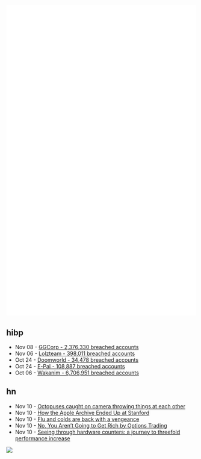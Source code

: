 ![Metrics](https://raw.githubusercontent.com/phixion/phixion/master/metrics.svg)

## hibp

<!--
for https://github.com/phixion/phixion/blob/main/.github/workflows/feeds.yml
-->
<!--START_SECTION:haveibeenpwnd-->
- Nov 08 - [GGCorp - 2,376,330 breached accounts](http://haveibeenpwned.com/PwnedWebsites#GGCorp)
- Nov 06 - [Lolzteam - 398,011 breached accounts](http://haveibeenpwned.com/PwnedWebsites#Lolzteam)
- Oct 24 - [Doomworld - 34,478 breached accounts](http://haveibeenpwned.com/PwnedWebsites#Doomworld)
- Oct 24 - [E-Pal - 108,887 breached accounts](http://haveibeenpwned.com/PwnedWebsites#EPal)
- Oct 06 - [Wakanim - 6,706,951 breached accounts](http://haveibeenpwned.com/PwnedWebsites#Wakanim)
<!--END_SECTION:haveibeenpwnd-->

## hn

<!--
for https://github.com/phixion/phixion/blob/main/.github/workflows/feeds.yml
-->
<!--START_SECTION:hn-->
- Nov 10 - [Octopuses caught on camera throwing things at each other](https://www.nature.com/articles/d41586-022-03592-w)
- Nov 10 - [How the Apple Archive Ended Up at Stanford](https://annamancini.substack.com/p/how-the-apple-archive-ended-up-at)
- Nov 10 - [Flu and colds are back with a vengeance](https://www.nature.com/articles/d41586-022-03666-9)
- Nov 10 - [No, You Aren’t Going to Get Rich by Options Trading](https://jacobin.com/2022/11/options-trading-stock-market-inequality)
- Nov 10 - [Seeing through hardware counters: a journey to threefold performance increase](https://netflixtechblog.com/seeing-through-hardware-counters-a-journey-to-threefold-performance-increase-2721924a2822)
<!--END_SECTION:hn-->

<!--
for https://yhype.me
-->
![](https://hit.yhype.me/github/profile?user_id=13013670)
